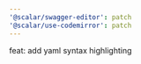 ```yaml
---
'@scalar/swagger-editor': patch
'@scalar/use-codemirror': patch
---
```


feat: add yaml syntax highlighting
